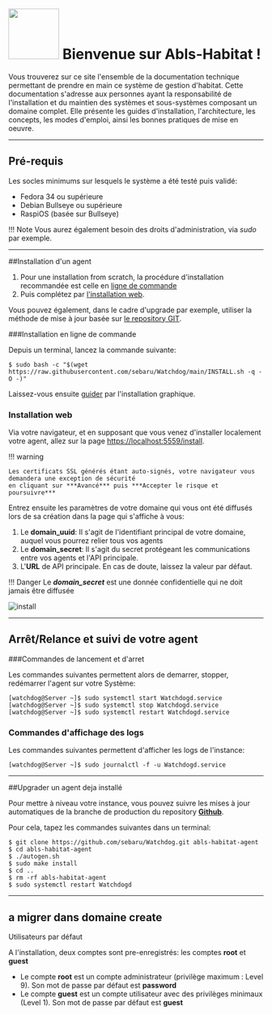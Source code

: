 # <img src="/img/abls.svg" width=100> Bienvenue sur Abls-Habitat !

Vous trouverez sur ce site l'ensemble de la documentation technique permettant de prendre en main ce système de gestion d'habitat.
Cette documentation s'adresse aux personnes ayant la responsabilité de l'installation et du maintien des systèmes et sous-systèmes composant un domaine complet.
Elle présente les guides d'installation, l'architecture, les concepts, les modes d'emploi, ainsi les bonnes pratiques de mise en oeuvre.

---
## Pré-requis

Les socles minimums sur lesquels le système a été testé puis validé:

* Fedora 34 ou supérieure
* Debian Bullseye ou supérieure
* RaspiOS (basée sur Bullseye)

!!! Note
    Vous aurez également besoin des droits d'administration, via *sudo* par exemple.

---
##Installation d'un agent

1. Pour une installation from scratch, la procédure d'installation recommandée est celle en [ligne de commande](#installation-en-ligne-de-commande)
1. Puis complétez par [l'installation web](#installation-web).

Vous pouvez également, dans le cadre d'upgrade par exemple, utiliser la méthode de mise à jour basée sur [le repository GIT](#upgrader-une-instance-existante).

###Installation en ligne de commande

Depuis un terminal, lancez la commande suivante:

    $ sudo bash -c "$(wget https://raw.githubusercontent.com/sebaru/Watchdog/main/INSTALL.sh -q -O -)"

Laissez-vous ensuite [guider](#installation-web) par l'installation graphique.

### Installation web

Via votre navigateur, et en supposant que vous venez d'installer localement votre agent, allez sur la page [https://localhost:5559/install](https://localhost:5559/install).

!!! warning

    Les certificats SSL générés étant auto-signés, votre navigateur vous demandera une exception de sécurité
    en cliquant sur ***Avancé*** puis ***Accepter le risque et poursuivre***

Entrez ensuite les paramètres de votre domaine qui vous ont été diffusés lors de sa création dans la page qui s'affiche à vous:

1. Le **domain_uuid**: Il s'agit de l'identifiant principal de votre domaine, auquel vous pourrez relier tous vos agents
1. Le **domain_secret**: Il s'agit du secret protégeant les communications entre vos agents et l'API principale.
1. L'**URL** de API principale. En cas de doute, laissez la valeur par défaut.

!!! Danger
    Le ***domain_secret*** est une donnée confidentielle qui ne doit jamais être diffusée

![install](/img/ihm_install.png)

---
## Arrêt/Relance et suivi de votre agent

###Commandes de lancement et d'arret

Les commandes suivantes permettent alors de demarrer, stopper, redémarrer l'agent sur votre Système:

    [watchdog@Server ~]$ sudo systemctl start Watchdogd.service
    [watchdog@Server ~]$ sudo systemctl stop Watchdogd.service
    [watchdog@Server ~]$ sudo systemctl restart Watchdogd.service

### Commandes d'affichage des logs

Les commandes suivantes permettent d'afficher les logs de l'instance:

    [watchdog@Server ~]$ sudo journalctl -f -u Watchdogd.service

---
##Upgrader un agent deja installé

Pour mettre à niveau votre instance, vous pouvez suivre les mises à jour automatiques de la branche de production
du repository **[Github](https://github.com/sebaru/Watchdog.git)**.

Pour cela, tapez les commandes suivantes dans un terminal:

    $ git clone https://github.com/sebaru/Watchdog.git abls-habitat-agent
    $ cd abls-habitat-agent
    $ ./autogen.sh
    $ sudo make install
    $ cd ..
    $ rm -rf abls-habitat-agent
    $ sudo systemctl restart Watchdogd


---
## a migrer dans domaine create
Utilisateurs par défaut

A l'installation, deux comptes sont pre-enregistrés: les comptes **root** et **guest**

* Le compte **root** est un compte administrateur (privilège maximum : Level 9). Son mot de passe par défaut est **password**
* Le compte **guest** est un compte utilisateur avec des privilèges minimaux (Level 1). Son mot de passe par défaut est **guest**
